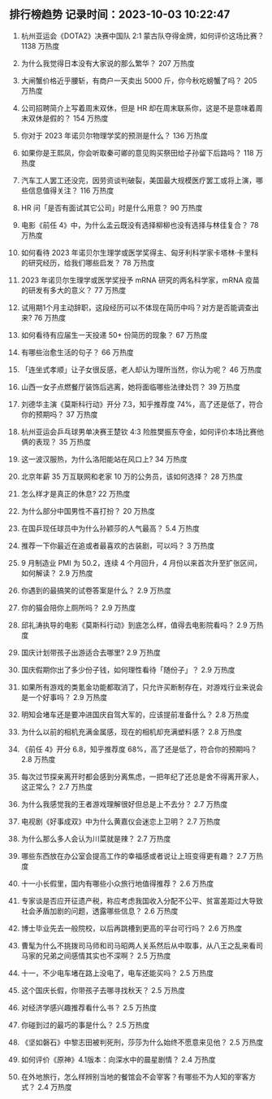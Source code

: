 
## 排行榜趋势 记录时间：2023-10-03 10:22:47
  
  1. 杭州亚运会《DOTA2》决赛中国队 2:1 蒙古队夺得金牌，如何评价这场比赛？ 1138 万热度
    
  2. 为什么我觉得日本没有大家说的那么繁华？ 207 万热度
    
  3. 大闸蟹价格近乎腰斩，有商户一天卖出 5000 斤，你今秋吃螃蟹了吗？ 205 万热度
    
  4. 公司招聘简介上写着周末双休，但是 HR 却在周末联系你，这是不是意味着周末双休是假的？ 154 万热度
    
  5. 你对于 2023 年诺贝尔物理学奖的预测是什么？ 136 万热度
    
  6. 如果你是王熙凤，你会听取秦可卿的意见购买祭田给子孙留下后路吗？ 118 万热度
    
  7. 汽车工人罢工还没完，因劳资谈判破裂，美国最大规模医疗罢工或将上演，哪些信息值得关注？ 116 万热度
    
  8. HR 问「是否有面试其它公司」时是什么用意？ 90 万热度
    
  9. 电影《前任 4》中，为什么孟云既没有选择柳柳也没有选择与林佳复合？ 78 万热度
    
  10. 如何看待 2023 年诺贝尔生理学或医学奖得主、匈牙利科学家卡塔林·卡里科的研究经历，给我们哪些启发？ 78 万热度
    
  11. 2023 年诺贝尔生理学或医学奖授予 mRNA 研究的两名科学家，mRNA 疫苗的研发有多大的意义？ 77 万热度
    
  12. 试用期1个月主动辞职，这段经历可以不体现在简历中吗？对方是否能调查出来? 76 万热度
    
  13. 如何看待有应届生一天投递 50+ 份简历的现象？ 67 万热度
    
  14. 有哪些治愈生活的句子？ 66 万热度
    
  15. 「连坐式孝顺」让子女很反感，老人却认为理所当然，你认为呢？ 46 万热度
    
  16. 山西一女子点燃餐厅装饰后逃离，她将面临哪些法律处罚？ 39 万热度
    
  17. 刘德华主演《莫斯科行动》开分 7.3，知乎推荐度 74%，高了还是低了，符合你的预期吗？ 37 万热度
    
  18. 杭州亚运会乒乓球男单决赛王楚钦 4:3 险胜樊振东夺金，如何评价本场比赛他俩的表现？ 35 万热度
    
  19. 这一波汉服热，为什么洛阳能站在风口上? 34 万热度
    
  20. 北京年薪 35 万互联网和老家 10 万的公务员，该如何选择？ 28 万热度
    
  21. 怎么样才是真正的休息? 22 万热度
    
  22. 为什么部分中国男性不喜打扮？ 20 万热度
    
  23. 在国乒现任球员中为什么孙颖莎的人气最高？ 5.4 万热度
    
  24. 推荐一下你最近在追或者最喜欢的古装剧，可以吗？ 3 万热度
    
  25. 9 月制造业 PMI 为 50.2，连续 4 个月回升，4 月份以来首次升至扩张区间，如何解读？ 2.9 万热度
    
  26. 你遇到的最搞笑的试卷答案是什么？ 2.9 万热度
    
  27. 你的猫会陪你上厕所吗？ 2.9 万热度
    
  28. 邱礼涛执导的电影《莫斯科行动》到底怎么样，值得去电影院看吗？ 2.9 万热度
    
  29. 国庆计划带孩子出游适合去哪里? 2.9 万热度
    
  30. 国庆假期你出了多少份子钱，如何理性看待「随份子」？ 2.9 万热度
    
  31. 如果所有游戏的类氪金功能都取消了，只允许买断制存在，对游戏行业来说会是一个好事吗？ 2.9 万热度
    
  32. 明知会堵车还是要冲进国庆自驾大军的，应该提前准备什么？ 2.8 万热度
    
  33. 为什么以前的相机充满金属感，现在的相机却充满塑料感？ 2.8 万热度
    
  34. 《前任 4》开分 6.8，知乎推荐度 68%，高了还是低了，符合你的预期吗？ 2.8 万热度
    
  35. 每次过节探亲离开时都会感到分离焦虑，一把年纪了还总是舍不得离开家人，这正常么？ 2.7 万热度
    
  36. 为什么我感觉我的王者游戏理解很好但总是上不去分？ 2.7 万热度
    
  37. 电视剧《好事成双》中为什么黄嘉仪会迷恋上卫明？ 2.7 万热度
    
  38. 为什么那么多人会认为川菜就是辣？ 2.7 万热度
    
  39. 哪些东西放在办公室会提高工作的幸福感或者说让上班变得更有趣？ 2.7 万热度
    
  40. 十一小长假里，国内有哪些小众旅行地值得推荐？ 2.6 万热度
    
  41. 专家谈是否应开征遗产税，称应考虑我国收入分配不公平、贫富差距过大导致社会矛盾加剧的问题，透露哪些信息？ 2.6 万热度
    
  42. 博士毕业先去一般院校，以后再跳槽到更高的平台可行吗？ 2.6 万热度
    
  43. 曹髦为什么不挑拨司马师和司马昭两人关系然后从中取事，从八王之乱来看司马家的兄弟之间感情其实也不深啊？ 2.5 万热度
    
  44. 十一，不少电车堵在路上没电了，电车还能买吗？ 2.5 万热度
    
  45. 这个国庆长假，你带孩子去哪寻找秋天？ 2.5 万热度
    
  46. 对经济学感兴趣推荐看什么书？ 2.5 万热度
    
  47. 你碰到过的最巧的事是什么？ 2.5 万热度
    
  48. 《坚如磐石》中黎志田被判死刑，莎莎为什么始终不愿意来见他？ 2.5 万热度
    
  49. 如何评价《原神》4.1版本：向深水中的晨星剧情？ 2.4 万热度
    
  50. 在外地旅行，怎么样辨别当地的餐馆会不会宰客？有哪些不为人知的宰客方式？ 2.4 万热度
    